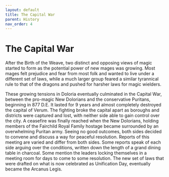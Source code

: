 ```yaml
---
layout: default
title: The Capital War
parent: History
nav_order: 4
---
```


# The Capital War

After the Birth of the Weave, two distinct and opposing views of magic started to form as the potential power of new mages was growing. Most mages felt prejudice and fear from most folk and wanted to live under a different set of laws, while a much larger group feared a similar tyrannical rule to that of the dragons and pushed for harsher laws for magic wielders.

These growing tensions in Doloria eventually culminated in the Capital War, between the pro-magic New Dolorians and the conservative Puritans, beginning in 877 D.E. It lasted for 9 years and almost completely destroyed the capital of Verum. The fighting broke the capital apart as boroughs and districts were captured and lost, with neither side able to gain control over the city. A ceasefire was finally reached when the New Dolorians, holding members of the Fairchild Royal Family hostage became surrounded by an overwhelming Puritan army. Seeing no good outcomes, both sides decided to convene and discuss a way for peaceful resolution. Reports of this meeting are varied and differ from both sides. Some reports speak of each side arguing over the conditions, written down the length of a grand dining table in charcoal. Some mention the leaders locking themselves in a meeting room for days to come to some resolution. The new set of laws that were drafted on what is now celebrated as Unification Day, eventually became the Arcanus Legis.